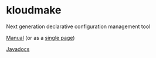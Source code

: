 kloudmake
=========

Next generation declarative configuration management tool

[Manual](http://kloudtek.github.io/kloudmake/manual/chunked/index.xhtml) (or as a [single page](http://kloudtek.github.io/kloudmake/manual/allinone/manual.xhtml))

[Javadocs](http://kloudtek.github.io/kloudmake/javadocs/index.html)
